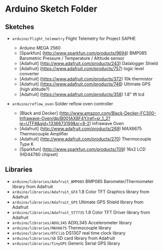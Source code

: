 Arduino Sketch Folder
=====================

Sketches
--------
* `arduino/flight_telemetry` Flight Telemetry for Project SAPHE
  * Arduino MEGA 2560
  * [Sparkfun] (http://www.sparkfun.com/products/9694) BMP085 Barometric Pressure / Temperature / Altitude sensor
  * [Adafruit] (http://www.adafruit.com/products/243) Datalogger Shield
  * [Adafruit] (https://www.adafruit.com/products/757) logic level converter
  * [Adafruit] (https://www.adafruit.com/products/372) 10k thermistor
  * [Adafruit] (https://www.adafruit.com/products/746) Ultimate GPS (high altitude?)
  * [Adafruit] (https://www.adafruit.com/products/358) 1.8" tft lcd

* `arduino/reflow_oven` Solder reflow oven controller
	* [Black and Decker] (http://www.amazon.com/Black-Decker-FC300-Infrawave-Oven/dp/B001AX8F4Y/ref=sr_1_2?ie=UTF8&qid=1336673199&sr=8-2) Infrawave Oven
	* [Adafruit] (http://www.adafruit.com/products/269) MAX6675 Thermocouple Amplifier
	* [Adafruit] (http://www.adafruit.com/products/270) Thermocouple Type K
	* [Sparkfun] (http://www.sparkfun.com/products/709) 16x2 LCD (HD44780 chipset)


Libraries
---------
* `arduino/libraries/Adafruit_BMP085` BMP085 Barometer/Thermometer library from Adafruit
* `arduino/libraries/Adafruit_GFX` 1.8 Color TFT Graphics library from Adafruit
* `arduino/libraries/Adafruit_GPS` Ultimate GPS Shield library from Adafruit
* `arduino/libraries/Adafruit_ST7735` 1.8 Color TFT Driver library from Adafruit
* `arduino/libraries/ADXL345` ADXL345 Accelerometer library
* `arduino/libraries/MAX6675` Thermocouple library
* `arduino/libraries/RTClib` DS1307 real time clock library
* `arduino/libraries/SD` SD card library from Adafruit
* `arduino/libraries/TinyGPS` Generic Serial GPS library